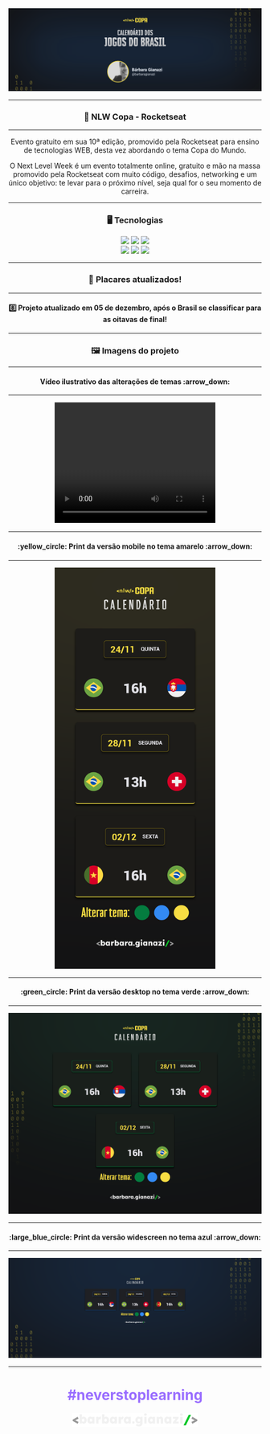 <img src="./assets/capa-projeto.svg">

<hr>
<h3 align="center"> 🚀 NLW Copa - Rocketseat </h3>
<hr>

<p align="center">
Evento gratuito em sua 10ª edição, promovido pela Rocketseat para ensino de tecnologias WEB, desta vez abordando o tema Copa do Mundo.
</p>
<p align="center">
O Next Level Week é um evento totalmente online, gratuito e mão na massa promovido pela Rocketseat com muito código, desafios, networking e um único objetivo: te levar para o próximo nível, seja qual for o seu momento de carreira.
</p>
<hr>

<h3 align="center">🖥️ Tecnologias</h3>
<div align="center">
    <img src="https://img.shields.io/badge/HTML5-E34F26?style=for-the-badge&logo=html5&logoColor=white"/>
    <img src="https://img.shields.io/badge/CSS3-1572B6?style=for-the-badge&logo=css3&logoColor=white"/>
    <img src="https://img.shields.io/badge/JavaScript-F7DF1E?style=for-the-badge&logo=javascript&logoColor=black"/>
    <br>
    <img src="https://img.shields.io/badge/Figma-2E2E2E?style=for-the-badge&logo=figma&logoColor=white"/>
    <img src="https://img.shields.io/badge/GIT-E44C30?style=for-the-badge&logo=git&logoColor=white"/>
    <img src="https://img.shields.io/badge/GitHub-100000?style=for-the-badge&logo=github&logoColor=white"/>
</div>
<hr>
<h3 align="center">🥇 Placares atualizados!</h3>
<hr>
<h4 align="center">8️⃣ Projeto atualizado em 05 de dezembro, após o Brasil se classificar para as oitavas de final!</h4>

<hr>
<h3 align="center">🖼️ Imagens do projeto</h3>
<hr>
<h4 align="center">Vídeo ilustrativo das alterações de temas :arrow_down:</h4>
<hr>
<center><video width="320" height="240" controls >
  <source src="./assets/prints/video.mp4" type="video/mp4">
</video>

<hr>
<h4>:yellow_circle: Print da versão mobile no tema amarelo :arrow_down:</h4>
<hr>
<center><img width=320px; src="./assets/prints/mobile.png" alt="print mobile">

<hr>
<h4>:green_circle: Print da versão desktop no tema verde :arrow_down:</h4>
<hr>
<center><img src="./assets/prints/desktop.png" alt="print desktop">

<hr>
<h4>:large_blue_circle: Print da versão widescreen no tema azul :arrow_down:</h4>
<hr>
<center><img src="./assets/prints/widescreen.png" alt="print widescreen">

<hr>

<center><h1 style="color: #996dff; font-weight:bold">#neverstoplearning</h1>

<img src="./assets/logo-fundo-escuro.svg" style="width: 250px; "/>
